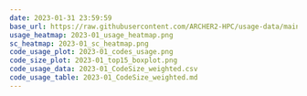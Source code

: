 ```yaml
---
date: 2023-01-31 23:59:59
base_url: https://raw.githubusercontent.com/ARCHER2-HPC/usage-data/main/allusers/2023/01
usage_heatmap: 2023-01_usage_heatmap.png
sc_heatmap: 2023-01_sc_heatmap.png
code_usage_plot: 2023-01_codes_usage.png
code_size_plot: 2023-01_top15_boxplot.png
code_usage_data: 2023-01_CodeSize_weighted.csv
code_usage_table: 2023-01_CodeSize_weighted.md
---
```

